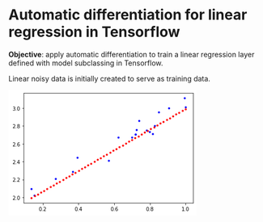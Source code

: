 # Automatic differentiation for linear regression in Tensorflow


__Objective__: apply automatic differentiation to train a linear regression layer defined with model subclassing in Tensorflow.

Linear noisy data is initially created to serve as training data. 

![images](/image/lr.png)


